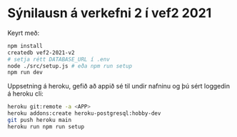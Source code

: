 # Sýnilausn á verkefni 2 í vef2 2021

Keyrt með:

```bash
npm install
createdb vef2-2021-v2
# setja rétt DATABASE_URL í .env
node ./src/setup.js # eða npm run setup
npm run dev
```

Uppsetning á heroku, gefið að appið sé til undir nafninu <APP> og þú sért loggedin á heroku cli:

```bash
heroku git:remote -a <APP>
heroku addons:create heroku-postgresql:hobby-dev
git push heroku main
heroku run npm run setup
```
